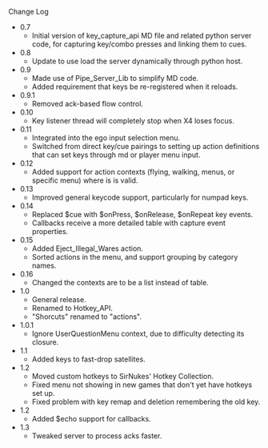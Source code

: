 
Change Log

* 0.7
  - Initial version of key_capture_api MD file and related python server code,
    for capturing key/combo presses and linking them to cues.
* 0.8
  - Update to use load the server dynamically through python host.
* 0.9
  - Made use of Pipe_Server_Lib to simplify MD code.
  - Added requirement that keys be re-registered when it reloads.
* 0.9.1
  - Removed ack-based flow control.
* 0.10
  - Key listener thread will completely stop when X4 loses focus.
* 0.11
  - Integrated into the ego input selection menu.
  - Switched from direct key/cue pairings to setting up action definitions that can set keys through md or player menu input.
* 0.12
  - Added support for action contexts (flying, walking, menus, or specific menu) where is is valid.
* 0.13
  - Improved general keycode support, particularly for numpad keys.
* 0.14
  - Replaced $cue with $onPress, $onRelease, $onRepeat key events.
  - Callbacks receive a more detailed table with capture event properties.
* 0.15
  - Added Eject_Illegal_Wares action.
  - Sorted actions in the menu, and support grouping by category names.
* 0.16
  - Changed the contexts are to be a list instead of table.
* 1.0
  - General release.
  - Renamed to Hotkey_API.
  - "Shorcuts" renamed to "actions".
* 1.0.1
  - Ignore UserQuestionMenu context, due to difficulty detecting its closure.
* 1.1
  - Added keys to fast-drop satellites.
* 1.2
  - Moved custom hotkeys to SirNukes' Hotkey Collection.
  - Fixed menu not showing in new games that don't yet have hotkeys set up.
  - Fixed problem with key remap and deletion remembering the old key.
* 1.2
  - Added $echo support for callbacks.
* 1.3
  - Tweaked server to process acks faster.



